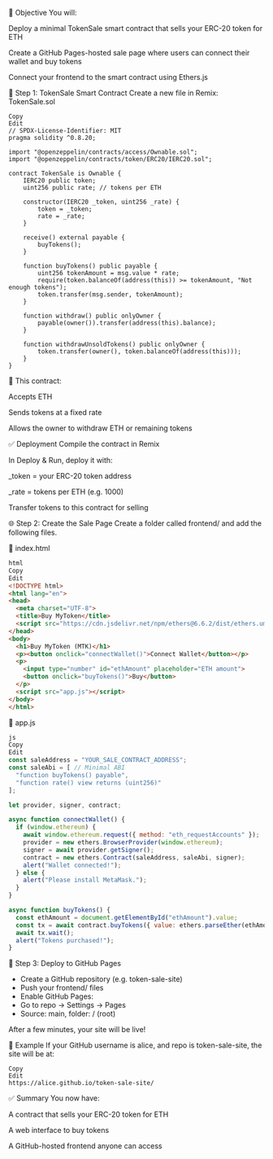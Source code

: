 🎯 Objective
You will:

Deploy a minimal TokenSale smart contract that sells your ERC-20 token for ETH

Create a GitHub Pages-hosted sale page where users can connect their wallet and buy tokens

Connect your frontend to the smart contract using Ethers.js

🧱 Step 1: TokenSale Smart Contract
Create a new file in Remix: TokenSale.sol

```solidity
Copy
Edit
// SPDX-License-Identifier: MIT
pragma solidity ^0.8.20;

import "@openzeppelin/contracts/access/Ownable.sol";
import "@openzeppelin/contracts/token/ERC20/IERC20.sol";

contract TokenSale is Ownable {
    IERC20 public token;
    uint256 public rate; // tokens per ETH

    constructor(IERC20 _token, uint256 _rate) {
        token = _token;
        rate = _rate;
    }

    receive() external payable {
        buyTokens();
    }

    function buyTokens() public payable {
        uint256 tokenAmount = msg.value * rate;
        require(token.balanceOf(address(this)) >= tokenAmount, "Not enough tokens");
        token.transfer(msg.sender, tokenAmount);
    }

    function withdraw() public onlyOwner {
        payable(owner()).transfer(address(this).balance);
    }

    function withdrawUnsoldTokens() public onlyOwner {
        token.transfer(owner(), token.balanceOf(address(this)));
    }
}
```

🧠 This contract:

Accepts ETH

Sends tokens at a fixed rate

Allows the owner to withdraw ETH or remaining tokens

✅ Deployment
Compile the contract in Remix

In Deploy & Run, deploy it with:

_token = your ERC-20 token address

_rate = tokens per ETH (e.g. 1000)

Transfer tokens to this contract for selling

🌐 Step 2: Create the Sale Page
Create a folder called frontend/ and add the following files.

📝 index.html
```html
html
Copy
Edit
<!DOCTYPE html>
<html lang="en">
<head>
  <meta charset="UTF-8">
  <title>Buy MyToken</title>
  <script src="https://cdn.jsdelivr.net/npm/ethers@6.6.2/dist/ethers.umd.min.js"></script>
</head>
<body>
  <h1>Buy MyToken (MTK)</h1>
  <p><button onclick="connectWallet()">Connect Wallet</button></p>
  <p>
    <input type="number" id="ethAmount" placeholder="ETH amount">
    <button onclick="buyTokens()">Buy</button>
  </p>
  <script src="app.js"></script>
</body>
</html>
```
🧠 app.js

```js
js
Copy
Edit
const saleAddress = "YOUR_SALE_CONTRACT_ADDRESS";
const saleAbi = [ // Minimal ABI
  "function buyTokens() payable",
  "function rate() view returns (uint256)"
];

let provider, signer, contract;

async function connectWallet() {
  if (window.ethereum) {
    await window.ethereum.request({ method: "eth_requestAccounts" });
    provider = new ethers.BrowserProvider(window.ethereum);
    signer = await provider.getSigner();
    contract = new ethers.Contract(saleAddress, saleAbi, signer);
    alert("Wallet connected!");
  } else {
    alert("Please install MetaMask.");
  }
}

async function buyTokens() {
  const ethAmount = document.getElementById("ethAmount").value;
  const tx = await contract.buyTokens({ value: ethers.parseEther(ethAmount) });
  await tx.wait();
  alert("Tokens purchased!");
}
```

🚀 Step 3: Deploy to GitHub Pages

- Create a GitHub repository (e.g. token-sale-site)
- Push your frontend/ files
- Enable GitHub Pages:
- Go to repo → Settings → Pages
- Source: main, folder: / (root)

After a few minutes, your site will be live!

🔗 Example
If your GitHub username is alice, and repo is token-sale-site, the site will be at:

```arduino
Copy
Edit
https://alice.github.io/token-sale-site/
```

✅ Summary
You now have:

A contract that sells your ERC-20 token for ETH

A web interface to buy tokens

A GitHub-hosted frontend anyone can access